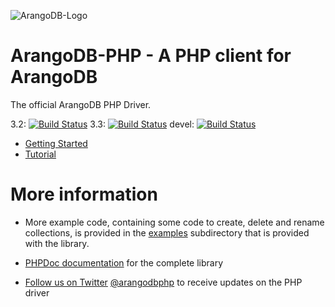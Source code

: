 ![ArangoDB-Logo](https://docs.arangodb.com/assets/arangodb_logo_2016_inverted.png)

# ArangoDB-PHP - A PHP client for ArangoDB
The official ArangoDB PHP Driver.

3.2: [![Build Status](https://travis-ci.org/arangodb/arangodb-php.png?branch=3.2)](https://travis-ci.org/arangodb/arangodb-php)
3.3: [![Build Status](https://travis-ci.org/arangodb/arangodb-php.png?branch=3.3)](https://travis-ci.org/arangodb/arangodb-php)
devel: [![Build Status](https://travis-ci.org/arangodb/arangodb-php.png?branch=devel)](https://travis-ci.org/arangodb/arangodb-php)

- [Getting Started](docs/Drivers/PHP/GettingStarted/README.md)
- [Tutorial](docs/Drivers/PHP/Tutorial/README.md)

# More information

* More example code, containing some code to create, delete and rename collections, is provided in the [examples](examples) subdirectory that is provided with the library.

* [PHPDoc documentation](http://arangodb.github.io/arangodb-php/) for the complete library

* [Follow us on Twitter](https://twitter.com/arangodbphp) [@arangodbphp](https://twitter.com/arangodbphp) to receive updates on the PHP driver
